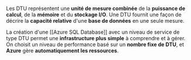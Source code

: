 
Les DTU représentent une **unité de mesure combinée** de la **puissance de calcul**, de la **mémoire** et du **stockage I/O**.
Une DTU fournit une façon de décrire la **capacité relative** d'une **base de données** en une seule mesure.

La création d'une [[Azure SQL Database]] avec un niveau de service de type DTU permet une **infrastructure plus simple** à comprendre et à gérer.
On choisit un niveau de performance basé sur un **nombre fixe de DTU**, et **Azure** gère **automatiquement les ressources**.
